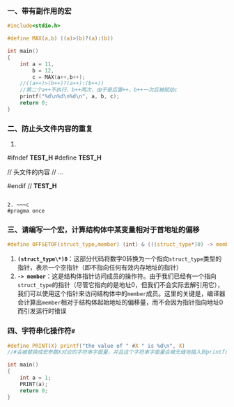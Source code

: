 ### 一、带有副作用的宏

~~~c
#include<stdio.h>

#define MAX(a,b) ((a)>(b)?(a):(b))

int main()
{
	int a = 11,
		b = 12,
		c = MAX(a++,b++);
    //((a++)>(b++)?(a++):(b++))
    //第二个a++不执行，b++两次，由于是后置++，b++一次后被赋给c
	printf("%d\n%d\n%d\n", a, b, c);
	return 0;
}
~~~

### 二、防止头文件内容的重复

1.  ~~~c
   #ifndef __TEST_H__
   #define __TEST_H__
   
   // 头文件的内容
   // ...
   
   #endif // __TEST_H__
   ~~~

2. ~~~c
   #pragma once
   ~~~

### 三、请编写一个宏，计算结构体中某变量相对于首地址的偏移

~~~c
#define OFFSETOF(struct_type,member) (int) & (((struct_type*)0) -> member)
~~~

1. **`(struct_type\*)0`**：这部分代码将数字0转换为一个指向`struct_type`类型的指针，表示一个空指针（即不指向任何有效内存地址的指针）
2. **`-> member`**：这是结构体指针访问成员的操作符。由于我们已经有一个指向`struct_type`的指针（尽管它指向的是地址0，但我们不会实际去解引用它），我们可以使用这个指针来访问结构体中的`member`成员。这里的关键是，编译器会计算出`member`相对于结构体起始地址的偏移量，而不会因为指针指向地址0而引发运行时错误

### 四、字符串化操作符`#`

~~~c
#define PRINT(X) printf("the value of " #X " is %d\n", X)
//#会被替换成宏参数X对应的字符串字面量，并且这个字符串字面量会被无缝地插入到printf的格式化字符串中。

int main()
{
	int a = 1;
	PRINT(a);
	return 0;
}
~~~